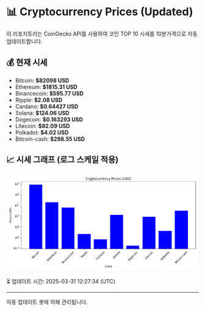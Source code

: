 
# 📊 Cryptocurrency Prices (Updated)

이 리포지토리는 CoinGecko API를 사용하여 코인 TOP 10 시세를 10분가격으로 자동 업데이트합니다.

## 💰 현재 시세
- Bitcoin: **$82098 USD**
- Ethereum: **$1815.31 USD**
- Binancecoin: **$595.77 USD**
- Ripple: **$2.08 USD**
- Cardano: **$0.64427 USD**
- Solana: **$124.06 USD**
- Dogecoin: **$0.163293 USD**
- Litecoin: **$82.09 USD**
- Polkadot: **$4.02 USD**
- Bitcoin-cash: **$298.55 USD**

## 📈 시세 그래프 (로그 스케일 적용)
![Crypto Prices](crypto_prices.png)

⏳ 업데이트 시간: 2025-03-31 12:27:34 (UTC)

---
자동 업데이트 봇에 의해 관리됩니다.
